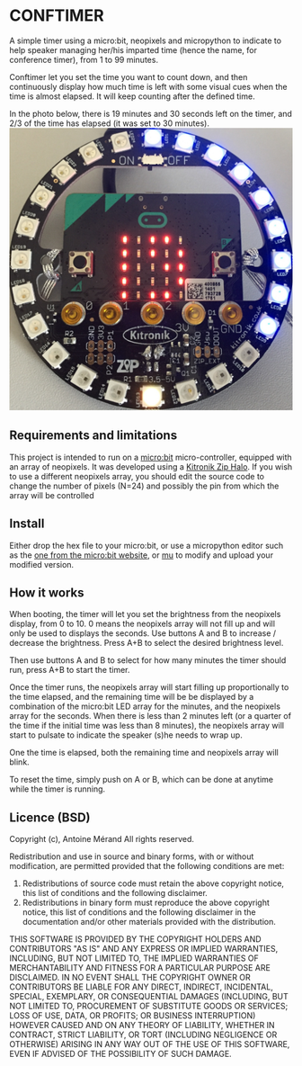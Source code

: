 # CONFTIMER

A simple timer using a micro:bit, neopixels and micropython to indicate to help speaker managing her/his imparted time (hence the name, for conference timer), from 1 to 99 minutes.

Conftimer let you set the time you want to count down, and then continuously display how much time is left with some visual cues when the time is almost elapsed. It will keep counting after the defined time.

In the photo below, there is 19 minutes and 30 seconds left on the timer, and 2/3 of the time has elapsed (it was set to 30 minutes).
![example](./conftimer.jpg)

## Requirements and limitations

This project is intended to run on a [micro:bit](http://microbit.org/) micro-controller, equipped with an array of neopixels. It was developed using a [Kitronik Zip Halo](https://www.kitronik.co.uk/5625-zip-halo-for-the-bbc-microbit.html). If you wish to use a different neopixels array, you should edit the source code to change the number of pixels (N=24) and possibly the pin from which the array will be controlled

## Install

Either drop the hex file to your micro:bit, or use a micropython editor such as the [one from the micro:bit website](http://python.microbit.org/), or [mu](https://codewith.mu/) to modify and upload your modified version.

## How it works

When booting, the timer will let you set the brightness from the neopixels display, from 0 to 10. 0 means the neopixels array will not fill up and will only be used to displays the seconds. Use buttons A and B to increase / decrease the brightness. Press A+B to select the desired brightness level.

Then use buttons A and B to select for how many minutes the timer should run, press A+B to start the timer.

Once the timer runs, the neopixels array will start filling up proportionally to the time elapsed, and the remaining time will be be displayed by a combination of the micro:bit LED array for the minutes, and the neopixels array for the seconds. When there is less than 2 minutes left (or a quarter of the time if the initial time was less than 8 minutes), the neopixels array will start to pulsate to indicate the speaker (s)he needs to wrap up.

One the time is elapsed, both the remaining time and neopixels array will blink.

To reset the time, simply push on A or B, which can be done at anytime while the timer is running.

## Licence (BSD)

Copyright (c), Antoine Mérand
All rights reserved.

Redistribution and use in source and binary forms, with or without modification, are permitted provided that the following conditions are met:

1. Redistributions of source code must retain the above copyright notice, this list of conditions and the following disclaimer.
2. Redistributions in binary form must reproduce the above copyright notice, this list of conditions and the following disclaimer in the documentation and/or other materials provided with the distribution.

THIS SOFTWARE IS PROVIDED BY THE COPYRIGHT HOLDERS AND CONTRIBUTORS "AS IS" AND ANY EXPRESS OR IMPLIED WARRANTIES, INCLUDING, BUT NOT LIMITED TO, THE IMPLIED WARRANTIES OF MERCHANTABILITY AND FITNESS FOR A PARTICULAR PURPOSE ARE DISCLAIMED. IN NO EVENT SHALL THE COPYRIGHT OWNER OR CONTRIBUTORS BE LIABLE FOR ANY DIRECT, INDIRECT, INCIDENTAL, SPECIAL, EXEMPLARY, OR CONSEQUENTIAL DAMAGES (INCLUDING, BUT NOT LIMITED TO, PROCUREMENT OF SUBSTITUTE GOODS OR SERVICES; LOSS OF USE, DATA, OR PROFITS; OR BUSINESS INTERRUPTION) HOWEVER CAUSED AND ON ANY THEORY OF LIABILITY, WHETHER IN CONTRACT, STRICT LIABILITY, OR TORT (INCLUDING NEGLIGENCE OR OTHERWISE) ARISING IN ANY WAY OUT OF THE USE OF THIS SOFTWARE, EVEN IF ADVISED OF THE POSSIBILITY OF SUCH DAMAGE.
